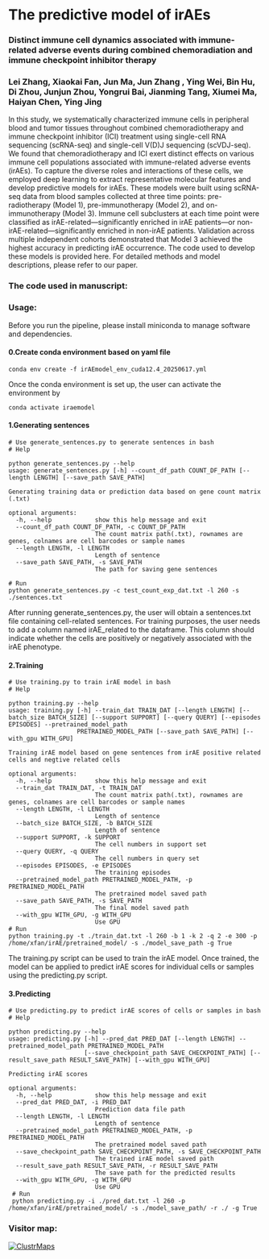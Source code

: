 # The predictive model of irAEs
### Distinct immune cell dynamics associated with immune-related adverse events during combined chemoradiation and immune checkpoint inhibitor therapy
### Lei Zhang, Xiaokai Fan, Jun Ma, Jun Zhang , Ying Wei, Bin Hu, Di Zhou, Junjun Zhou, Yongrui Bai, Jianming Tang, Xiumei Ma, Haiyan Chen, Ying Jing
In this study, we systematically characterized immune cells in peripheral blood and tumor tissues throughout combined chemoradiotherapy and immune checkpoint inhibitor (ICI) treatment using single-cell RNA sequencing (scRNA-seq) and single-cell V(D)J sequencing (scVDJ-seq). We found that chemoradiotherapy and ICI exert distinct effects on various immune cell populations associated with immune-related adverse events (irAEs). To capture the diverse roles and interactions of these cells, we employed deep learning to extract representative molecular features and develop predictive models for irAEs. These models were built using scRNA-seq data from blood samples collected at three time points: pre-radiotherapy (Model 1), pre-immunotherapy (Model 2), and on-immunotherapy (Model 3). Immune cell subclusters at each time point were classified as irAE-related—significantly enriched in irAE patients—or non-irAE-related—significantly enriched in non-irAE patients. Validation across multiple independent cohorts demonstrated that Model 3 achieved the highest accuracy in predicting irAE occurrence. The code used to develop these models is provided here. For detailed methods and model descriptions, please refer to our paper.

### The code used in manuscript:

### Usage: 
Before you run the pipeline, please install miniconda to manage software and dependencies.
#### 0.Create conda environment based on yaml file 
    conda env create -f irAEmodel_env_cuda12.4_20250617.yml 
Once the conda environment is set up, the user can activate the environment by

    conda activate iraemodel 
    
#### 1.Generating sentences
    # Use generate_sentences.py to generate sentences in bash 
    # Help
    
    python generate_sentences.py --help
    usage: generate_sentences.py [-h] --count_df_path COUNT_DF_PATH [--length LENGTH] [--save_path SAVE_PATH]
    
    Generating training data or prediction data based on gene count matrix (.txt)
    
    optional arguments:
      -h, --help            show this help message and exit
      --count_df_path COUNT_DF_PATH, -c COUNT_DF_PATH
                            The count matrix path(.txt), rownames are genes, colnames are cell barcodes or sample names
      --length LENGTH, -l LENGTH
                            Length of sentence
      --save_path SAVE_PATH, -s SAVE_PATH
                            The path for saving gene sentences

    # Run
    python generate_sentences.py -c test_count_exp_dat.txt -l 260 -s ./sentences.txt
After running generate_sentences.py, the user will obtain a sentences.txt file containing cell-related sentences. For training purposes, the user needs to add a column named irAE_related to the dataframe. This column should indicate whether the cells are positively or negatively associated with the irAE phenotype.
#### 2.Training
    # Use training.py to train irAE model in bash 
    # Help
    
    python training.py --help
    usage: training.py [-h] --train_dat TRAIN_DAT [--length LENGTH] [--batch_size BATCH_SIZE] [--support SUPPORT] [--query QUERY] [--episodes EPISODES] --pretrained_model_path
                       PRETRAINED_MODEL_PATH [--save_path SAVE_PATH] [--with_gpu WITH_GPU]
    
    Training irAE model based on gene sentences from irAE positive related cells and negtive related cells
    
    optional arguments:
      -h, --help            show this help message and exit
      --train_dat TRAIN_DAT, -t TRAIN_DAT
                            The count matrix path(.txt), rownames are genes, colnames are cell barcodes or sample names
      --length LENGTH, -l LENGTH
                            Length of sentence
      --batch_size BATCH_SIZE, -b BATCH_SIZE
                            Length of sentence
      --support SUPPORT, -k SUPPORT
                            The cell numbers in support set
      --query QUERY, -q QUERY
                            The cell numbers in query set
      --episodes EPISODES, -e EPISODES
                            The training episodes
      --pretrained_model_path PRETRAINED_MODEL_PATH, -p PRETRAINED_MODEL_PATH
                            The pretrained model saved path
      --save_path SAVE_PATH, -s SAVE_PATH
                            The final model saved path
      --with_gpu WITH_GPU, -g WITH_GPU
                            Use GPU
    # Run
    python training.py -t ./train_dat.txt -l 260 -b 1 -k 2 -q 2 -e 300 -p /home/xfan/irAE/pretrained_model/ -s ./model_save_path -g True

The training.py script can be used to train the irAE model. Once trained, the model can be applied to predict irAE scores for individual cells or samples using the predicting.py script.

#### 3.Predicting

    # Use predicting.py to predict irAE scores of cells or samples in bash 
    # Help
    
    python predicting.py --help
    usage: predicting.py [-h] --pred_dat PRED_DAT [--length LENGTH] --pretrained_model_path PRETRAINED_MODEL_PATH
                         [--save_checkpoint_path SAVE_CHECKPOINT_PATH] [--result_save_path RESULT_SAVE_PATH] [--with_gpu WITH_GPU]
    
    Predicting irAE scores
    
    optional arguments:
      -h, --help            show this help message and exit
      --pred_dat PRED_DAT, -i PRED_DAT
                            Prediction data file path
      --length LENGTH, -l LENGTH
                            Length of sentence
      --pretrained_model_path PRETRAINED_MODEL_PATH, -p PRETRAINED_MODEL_PATH
                            The pretrained model saved path
      --save_checkpoint_path SAVE_CHECKPOINT_PATH, -s SAVE_CHECKPOINT_PATH
                            The trained irAE model saved path
      --result_save_path RESULT_SAVE_PATH, -r RESULT_SAVE_PATH
                            The save path for the predicted results
      --with_gpu WITH_GPU, -g WITH_GPU
                            Use GPU
     # Run
     python predicting.py -i ./pred_dat.txt -l 260 -p /home/xfan/irAE/pretrained_model/ -s ./model_save_path/ -r ./ -g True

### Visitor map:

[![ClustrMaps](https://www.clustrmaps.com/map_v2.png?d=m5d_n6k5WRf2qNOJNj2u2MSngBVWuglv1yxE9N32k7Y&cl=ffffff)](https://clustrmaps.com/site/1c6oc)

     
